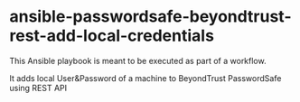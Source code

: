# ansible-passwordsafe-beyondtrust-rest-add-local-credentials

This Ansible playbook is meant to be executed as part of a workflow.

It adds local User&Password of a machine to BeyondTrust PasswordSafe using REST API
